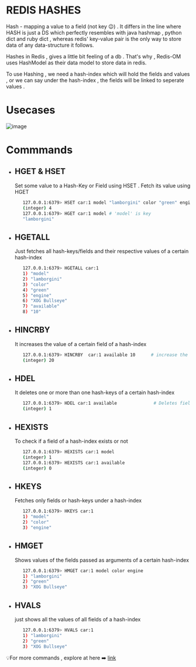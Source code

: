 # REDIS HASHES
Hash - mapping a value to a field (not key 😉) . It differs in the line where HASH is just a DS which perfectly resembles with java hashmap , python dict and ruby dict , whereas redis' key-value pair is the only way to store data of any data-structure it follows.

Hashes in Redis , gives a little bit feeling of a db . That's why , Redis-OM uses HashModel as their data model to store data in redis.

To use Hashing , we need a hash-index which will hold the fields and values , or we can say under the hash-index , the fields will be linked to seperate values .

# Usecases
![image](https://github.com/user-attachments/assets/aa6728c0-6dc9-488f-b3b9-98d237340c73)


# Commmands

  - ## HGET & HSET
    Set some value to a Hash-Key or Field using HSET . Fetch its value using HGET 
    
    ```bash
       127.0.0.1:6379> HSET car:1 model "lamborgini" color "green" engine "XOG Bullseye" available 10  # 'car:1' is hash-index
       (integer) 4
       127.0.0.1:6379> HGET car:1 model # 'model' is key
       "lamborgini"
    ```
  - ## HGETALL
    Just fetches all hash-keys/fields and their respective values of a certain hash-index

    ```bash
       127.0.0.1:6379> HGETALL car:1
       1) "model"
       2) "lamborgini"
       3) "color"
       4) "green"
       5) "engine"
       6) "XOG Bullseye"
       7) "available"
       8) "10"
    ```
  - ## HINCRBY
    It increases the value of a certain field of a hash-index

    ```bash
       127.0.0.1:6379> HINCRBY  car:1 available 10      # increase the field - available by 10 (now its 20)
       (integer) 20
    ```
    
  - ## HDEL
    It deletes one or more than one hash-keys of a certain hash-index

    ```bash
       127.0.0.1:6379> HDEL car:1 available              # Deletes field - available 
       (integer) 1
    ```
    
  - ## HEXISTS
    To check if a field of a hash-index exists or not

    ```bash
       127.0.0.1:6379> HEXISTS car:1 model
       (integer) 1
       127.0.0.1:6379> HEXISTS car:1 available
       (integer) 0
    ```

  - ## HKEYS
    Fetches only fields or hash-keys under a hash-index

    ```bash
       127.0.0.1:6379> HKEYS car:1
       1) "model"
       2) "color"
       3) "engine"
    ```

  - ## HMGET
    Shows values of the fields passed as arguments of a certain hash-index

    ```bash
       127.0.0.1:6379> HMGET car:1 model color engine
       1) "lamborgini"
       2) "green"
       3) "XOG Bullseye"
    ```
    
  - ## HVALS
    just shows all the values of all fields of a hash-index

    ```bash
       127.0.0.1:6379> HVALS car:1
       1) "lamborgini"
       2) "green"
       3) "XOG Bullseye"
    ```

💡For more commands , explore at here ➡️ [link](https://redis.io/docs/latest/commands/?group=hash)


    

